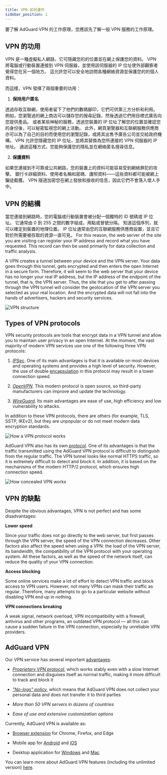 ```yaml
---
title: VPN 如何運作
sidebar_position: 1
---
```


要了解 AdGuard VPN 的工作原理，您應該先了解一般 VPN 服務的工作原理。

## VPN 的功用

VPN 是一種虛擬私人網路，它可隱藏您的的位置並在網上保護您的資料。 VPN 將電腦或行動裝置連接到 VPN 伺服器，並使用該伺服器的 IP 位址使外部觀察者覺得您在另一個地方。 這允許您可以安全地訪問各種網絡資源並保護您的的個人資料。

而這樣，VPN 發揮了兩個重要的功用：

1. **保持用户匿名**

透過存取互聯網，使用者留下了他們的數碼腳印，它們可供第三方分析和利用。 例如，您瀏覽過的網上商店可以儲存您的搜尋記錄，然後透過它們用目標式廣告向您提供產品。 或者某些神秘的服務，透過您裝置的 IP 位址了解您的位置並確認您的身份後，可以秘密監視您的網上活動。 此外，網頁瀏覽器和互聯網服務供應商亦可以為了自己的目的而使用您的瀏覽記錄，或將其出售予廣告公司並交給政府機構。 VPN 允許您隱藏您的 IP 位址，並將其替換為您所連接的 VPN 伺服器的 IP 地址。 通過這種方式，您能夠保護您的隱私並在網絡匿名搜尋信息。

2. **保護資料**

如果您連接到不可靠或公共網路，您的裝置上的資料可能容易受到網絡罪犯的攻擊。 銀行卡詳細資料、使用者名稱和密碼、護照資料——這些資料都可能被網上騙徒截獲。 VPN 隧道加密您在網上發放和接收的信息，因此它們不會落入壞人手中。

## VPN 的結構

當您連接到網路時，您的電腦或行動裝置會被分配一個獨特的 ID 號碼或 IP 位址。 它通常由 0 到 255 之間的數字組成，用點或冒號分隔。 知道這個序列，就可以確定到裝置的地理位置。 IP 位址通常由您的互聯網服務供應商設置，並且它對於所需要被存取的資源一直可見。 For this reason, the web server of the site you are visiting can register your IP address and record what you have requested. This record can then be used primarily for data collection and traffic analysis.

A VPN creates a tunnel between your device and the VPN server. Your data goes through this tunnel, gets encrypted and then enters the open Internet in a secure form. Therefore, it will seem to the web server that your device has no longer your real IP address, but the IP address of the endpoint of the tunnel, that is, the VPN server. Thus, the site that you get to after passing through the VPN tunnel will consider the geolocation of the VPN server you selected as your real location. And the encrypted data will not fall into the hands of advertisers, hackers and security services.

![VPN structure](https://cdn.adguard.com/public/Adguard/Website/Images/seo/en/how_vpn_3.jpg)

## Types of VPN protocols

VPN security protocols are tools that encrypt data in a VPN tunnel and allow you to maintain user privacy in an open Internet. At the moment, the vast majority of modern VPN services use one of the following three VPN protocols:

1. [*IPSec*](https://en.wikipedia.org/wiki/IPsec). One of its main advantages is that it is available on most devices and operating systems and provides a high level of security. However, the use of double [encapsulation](https://en.wikipedia.org/wiki/Encapsulation_(networking)) in this protocol may result in a lower connection speed.

2. [*OpenVPN*](https://en.wikipedia.org/wiki/OpenVPN). This modern protocol is open source, so third-party manufacturers can improve and update the technology.

3. [*WireGuard*](https://en.wikipedia.org/wiki/WireGuard). Its main advantages are ease of use, high efficiency and low vulnerability to attacks.

In addition to these VPN protocols, there are others (for example, TLS, SSTP, IKEv2), but they are unpopular or do not meet modern data encryption standards.

![How a VPN protocol works](https://cdn.adguard.com/public/Adguard/Blog/vpn/protocol/4.svg)

AdGuard VPN also has its own [*protocol*](adguard-vpn-protocol.mdx). One of its advantages is that the traffic transmitted using the AdGuard VPN protocol is difficult to distinguish from the regular traffic. The VPN tunnel looks like normal HTTPS traffic, so it is extremely difficult to detect and block it. In addition, it is based on the mechanisms of the modern HTTP/2 protocol, which ensures high connection speed.

![How concealed VPN works](https://cdn.adguard.com/public/Adguard/Blog/vpn/protocol/5.svg)

## VPN 的缺點

Despite the obvious advantages, VPN is not perfect and has some disadvantages:

**Lower speed**

Since your traffic does not go directly to the web server, but first passes through the VPN server, the speed of the VPN connection decreases. Other factors also affect the speed when using a VPN: the load of the VPN server, its bandwidth, the compatibility of the VPN protocol with your operating system. All these factors, as well as the speed of the network itself, can reduce the quality of your VPN connection.

**Access blocking**

Some online services make a lot of effort to detect VPN traffic and block access to VPN users. However, not many VPNs can mask their traffic as regular. Therefore, many attempts to go to a particular website without disabling VPN end up in nothing.

**VPN connections breaking**

A weak signal, network overload, VPN incompatibility with a firewall, antivirus and other programs, an outdated VPN protocol — all this can cause a sudden failure in the VPN connection, especially by unreliable VPN providers.

## AdGuard VPN

Our VPN service has several important [advantages](why-adguard-vpn.md):

* [*Proprietary VPN protocol*](adguard-vpn-protocol.mdx), which works stably even with a slow Internet connection and disguises itself as normal traffic, making it more difficult to track and block it

* [*"No-logs" policy*](https://adguard-vpn.com/en/privacy.html), which means that AdGuard VPN does not collect your personal data and does not transfer it to third parties

* *More than 50 VPN servers in dozens of countries*

* *Ease of use and extensive customization options*

Currently, AdGuard VPN is available as:

* [Browser extension](../adguard-vpn-browser-extension/overview.md) for Chrome, Firefox, and Edge

* Mobile app for [Android](../adguard-vpn-for-android/overview.md) and [iOS](../adguard-vpn-for-ios/overview.md)

* Desktop application for [Windows](../adguard-vpn-for-windows/overview.md) and [Mac](../adguard-vpn-for-mac/overview.md)

You can learn more about AdGuard VPN features (including the unlimited version) [here](https://adguard-vpn.com/en/welcome.html).
